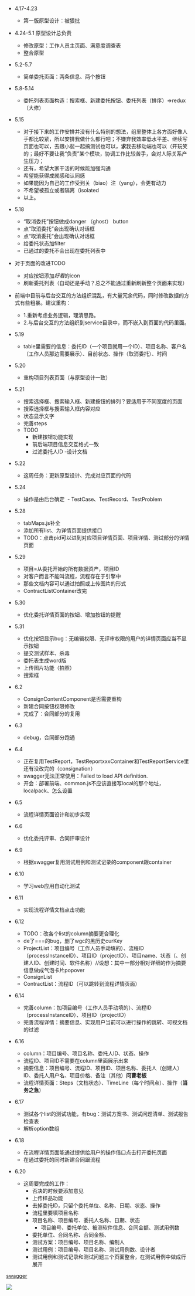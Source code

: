 - 4.17-4.23
  - 第一版原型设计：被狠批
  
- 4.24-5.1 原型设计总负责
  - 修改原型：工作人员主页面、满意度调查表
  - 整合原型
 
- 5.2-5.7
  - 简单委托页面：两条信息、两个按钮

- 5.8-5.14
  - 委托列表页面构造：搜索框、新建委托按钮、委托列表（排序）=>redux（大修）

- 5.15
  - 对于接下来的工作安排并没有什么特别的想法，组里整体上各方面好像人手都比较紧，所以安排我做什么都行吧；不嫌弃我效率低水平差、继续写页面也可以，去跟小裴一起搞测试也可以，**求**我去移动端也可以（开玩笑的；最好不要让我“负责”某个模块，协调工作比较苦手，会对人际关系产生压力；
  - 还有，希望大家干活的时候能加强沟通
  - 希望能获得成就感和认同感
  - 如果能因为自己的工作受到关（biao）注（yang），会更有动力
  - 不希望被孤立或者隔离（isolated
  - 以上。

- 5.18
  - “取消委托”按钮做成danger （ghost） button
  - 点“取消委托”会出现确认对话框
  - 点“取消委托”会出现确认对话框
  - 给委托状态加filter
  - 已通过的委托不会出现在委托列表中
  
- 对于页面的改进TODO
  - 对应按钮添加*好看*的icon
  - 刷新委托列表（自动还是手动？总之不能通过重新刷新整个页面来实现）

- 前端中目前与后台交互的方法组织混乱，有大量冗余代码，同时修改数据的方式有些粗暴。建议重构：
  - 1.重新考虑业务逻辑，理清思路。
  - 2.与后台交互的方法组织到service目录中，而不嵌入到页面的代码里面。

- 5.19
  - table里需要的信息：委托ID（一个项目就用一个ID）、项目名称、客户名（工作人员那边需要展示）、目前状态、操作（取消委托）、时间

- 5.20
  - 重构项目列表页面（与原型设计一致）

- 5.21
    - 搜索选择框、搜索输入框、新建按钮的排列？要适用于不同宽度的页面
    - 搜索选择框与搜索输入框内容对应
    - 状态显示文字
    - 完善steps
    - TODO
      - 新建按钮功能实现
      - 前后端项目信息交互格式一致
      - 过滤委托人ID
    -设计文档

- 5.22
  - 这周任务：更新原型设计、完成对应页面的代码

- 5.24
  - 操作是由后台确定
  - TestCase、TestRecord、TestProblem

- 5.28
  - tabMaps.js补全
  - 添加所有list、为详情页面提供接口
  - TODO：点击pid可以进到对应项目详情页面、项目详情、测试部分的详情页面

- 5.29
  - 项目=从委托开始的所有数据资产，项目ID
  - 对客户而言不能叫流程，流程存在于引擎中
  - 那些文档内容可以通过拍照或上传图片的形式
  - ContractListContainer改完

- 5.30
  - 优化委托详情页面的按钮、增加按钮的提醒

- 5.31
  - 优化按钮显示bug：无编辑权限、无评审权限的用户的详情页面应当不显示按钮
  - 提交测试样本、杀毒
  - 委托表生成word版
  - 上传图片功能（拍照）
  - 搜索框

- 6.2
  - ConsignContentComponent是否需要重构
  - 新建合同按钮权限修改
  - 完成了：合同部分的复用

- 6.3
  - debug，合同部分跑通

- 6.4
  - 正在复用TestReport，TestReportxxxContainer和TestReportService里还有没改完的（consignation）
  - swagger无法正常使用：Failed to load API definition.
  - 开会：部署前端、common.js不应该直接写local的那个地址，localpack、怎么设置

- 6.5
  - 流程详情页面设计和初步实现

- 6.6
  - 优化委托评审、合同评审设计
  
- 6.9
  - 根据swagger复用测试用例和测试记录的component跟container

- 6.10
  - 学习web应用自动化测试

- 6.11
  - 实现流程详情文档点击功能

- 6.12
  - TODO：改各个list的column摘要更合理化
  - de了===的bug，删了wgc的黑历史curKey
  - ProjectList：项目编号（工作人员手动填的）、流程ID（processInstanceID）、项目ID（projectID）、项目name、状态（、创建人ID、创建时间、软件名称）//设想：其中一部分相对详细的作为摘要信息做成气泡卡片popover
  - ConsignList
  - ContractList：流程ID（可以跳转到流程详情页面）

- 6.14
  - 完善column：加项目编号（工作人员手动填的）、流程ID（processInstanceID）、项目ID（projectID）
  - 完善流程详情：摘要信息、实现用户当前可以进行操作的跳转、可视文档的过滤

- 6.16
  - column：项目编号、项目名称、委托人ID、状态、操作
  - 流程ID、项目ID不需要在column里面展示出来
  - 摘要信息：项目编号、流程ID、项目ID、项目名称、委托人（创建人）ID、委托人用户名、项目价格、备注（其他）**问曹老板**
  - 流程详情页面：Steps（文档状态）、TimeLine（每个时间点）、操作（**当务之急**）

- 6.17
  - 测试各个list的测试功能，有bug：测试方案书、测试问题清单、测试报告检查表
  - 解析option数组

- 6.18
  - 在流程详情页面能通过提供给用户的操作借口点击打开委托页面
  - 在通过委托的同时新建合同跟流程

- 6.20
  - 这周要完成的工作：
    - 否决的时候要添加意见
    - 上传样品功能
    - 去掉委托ID，只留个委托单位、名称、日期、状态、操作
    - 流程里要填项目名称
    - 项目名称、项目编号、委托人名称、日期、状态
      - 项目编号、委托单位、被测软件信息、合同金额、测试用例数
    - 委托单位、合同名称、合同金额、
    - 测试方案：项目编号、项目名称、编制人
    - 测试用例：项目编号、项目名称、测试用例数、设计者
    - 测试用例和测试记录和测试问题三个页面整合，在测试用例中做成行展开

[swagger](http://121.42.175.137/swagger-ui-dist/)

![](https://github.com/151220134/STC/blob/master/谢谢茄子.jpg)
